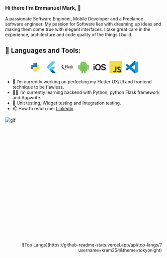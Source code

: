 ### Hi there I'm Emmanuel Mark, 👋

A passionate Software Engineer, Mobile Developer and a Freelance software engineer. My passion for Software lies with dreaming up ideas and making them come true with elegant interfaces. I take great care in the experience, architecture and code quality of the things I build. 

## 🧰 Languages and Tools:
<p align="center">
<img src="https://raw.githubusercontent.com/github/explore/80688e429a7d4ef2fca1e82350fe8e3517d3494d/topics/python/python.png" alt="Python" height="40" style="vertical-align:top; margin:4px">
<img src="https://raw.githubusercontent.com/github/explore/80688e429a7d4ef2fca1e82350fe8e3517d3494d/topics/flutter/flutter.png" alt="Flutter" height="40" style="vertical-align:top; margin:4px">
<img src="https://raw.githubusercontent.com/github/explore/80688e429a7d4ef2fca1e82350fe8e3517d3494d/topics/flask/flask.png" alt="Flask" height="40" style="vertical-align:top; margin:4px">
<img src="https://raw.githubusercontent.com/github/explore/80688e429a7d4ef2fca1e82350fe8e3517d3494d/topics/android/android.png" alt="Android" height="40" style="vertical-align:top; margin:4px"> 
<img src="https://raw.githubusercontent.com/github/explore/80688e429a7d4ef2fca1e82350fe8e3517d3494d/topics/ios/ios.png" alt="IOS" height="40" style="vertical-align:top; margin:4px">  
<img src="https://raw.githubusercontent.com/github/explore/80688e429a7d4ef2fca1e82350fe8e3517d3494d/topics/javascript/javascript.png" alt="Javascript" height="40" style="vertical-align:top; margin:4px">
<img src="https://raw.githubusercontent.com/github/explore/80688e429a7d4ef2fca1e82350fe8e3517d3494d/topics/visual-studio-code/visual-studio-code.png" alt="VS Code" height="40" style="vertical-align:top; margin:4px">  
</p>

- 🔭 I’m currently working on perfecting my Flutter UX/UI and frontend technique to be flawless.
- 👨‍💻 I’m currently learning backend with Python, python Flask framework and Appwrite.
- 🤔 Unit testing, Widget testing and Integration testing.
- 📫 How to reach me: [LinkedIn](https://www.linkedin.com/in/emmanuel-ndaliro-501771124/)


<p><img align="left" alt="gif" src="https://user-images.githubusercontent.com/33391934/143764854-94adc43f-03f6-4a94-84df-603ac5b98737.gif" width="600" height="400"/></p>

<p align="right">
![Top Langs](https://github-readme-stats.vercel.app/api/top-langs/?username=kram254&theme=tokyonight)
</p>






<!--
**kram254/kram254** is a ✨ _special_ ✨ repository because its `README.md` (this file) appears on your GitHub profile.
![giphy](https://user-images.githubusercontent.com/33391934/143764854-94adc43f-03f6-4a94-84df-603ac5b98737.gif)
![GitHub Stats](https://github-readme-stats.vercel.app/api?username=kram254&theme=merko)
Here are some ideas to get you started:

- 📫 How to reach me: [LinkedIn](https://www.linkedin.com/in/emmanuel-ndaliro-501771124/)
- 📧 Mail me [here]|

- 🔭 I’m currently working on ...
- 🌱 I’m currently learning ...
- 👯 I’m looking to collaborate on ...
- 🤔 I’m looking for help with ...
- 💬 Ask me about ...
- 📫 How to reach me: ...
- 😄 Pronouns: ...
- ⚡ Fun fact: ...
-->
